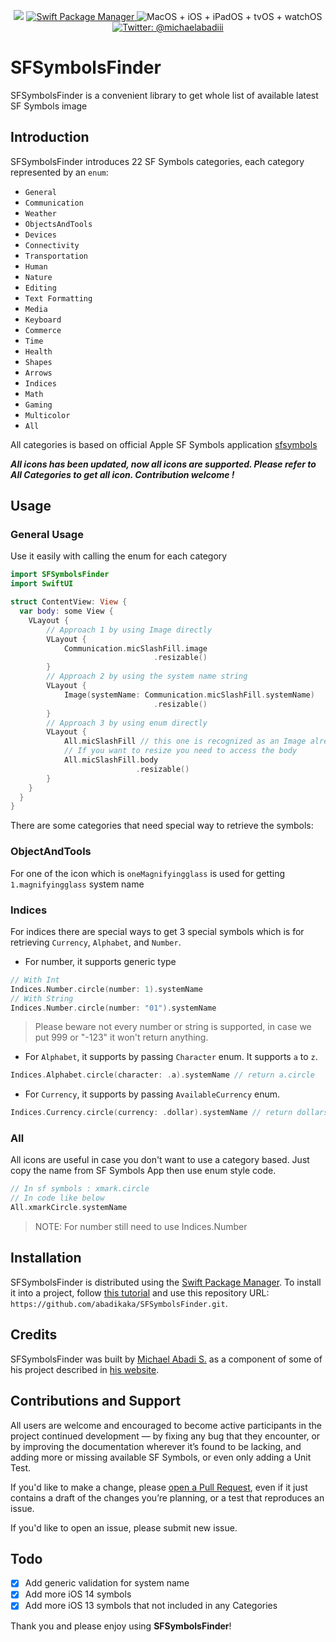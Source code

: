 <p align="center">
    <img src="https://img.shields.io/badge/swift-5.1-orange.svg" />
    <a href="https://swift.org/package-manager">
        <img src="https://img.shields.io/badge/swiftpm-compatible-brightgreen.svg?style=flat" alt="Swift Package Manager" />
    </a>
     <img src="https://img.shields.io/badge/platforms-macOS+iOS+iPadOS+tvOS+watchOS-brightgreen.svg?style=flat" alt="MacOS + iOS + iPadOS + tvOS + watchOS" />
    <a href="https://twitter.com/michaelabadiii">
        <img src="https://img.shields.io/badge/twitter-@michaelabadiii-blue.svg?style=flat" alt="Twitter: @michaelabadiii" />
    </a>
</p>

# SFSymbolsFinder

SFSymbolsFinder is a convenient library to get whole list of available latest SF Symbols image

## Introduction
 
 SFSymbolsFinder introduces 22 SF Symbols categories, each category represented by an `enum`: 

- `General`
- `Communication`
- `Weather`
- `ObjectsAndTools`
- `Devices`
- `Connectivity`
- `Transportation`
- `Human`
- `Nature`
- `Editing`
- `Text Formatting`
- `Media`
- `Keyboard`
- `Commerce`
- `Time`
- `Health`
- `Shapes`
- `Arrows`
- `Indices`
- `Math`
- `Gaming`
- `Multicolor`
- `All`

All categories is based on official Apple SF Symbols application [sfsymbols](https://developer.apple.com/sf-symbols/)

***All icons has been updated, now all icons are supported. Please refer to All Categories to get all icon. Contribution welcome !***

## Usage

### General Usage

Use it easily with calling the enum for each category

```swift
import SFSymbolsFinder
import SwiftUI

struct ContentView: View {
  var body: some View {
    VLayout {
        // Approach 1 by using Image directly
        VLayout {
            Communication.micSlashFill.image
                                .resizable()
        }
        // Approach 2 by using the system name string
        VLayout {
            Image(systemName: Communication.micSlashFill.systemName)
                                .resizable()
        }
        // Approach 3 by using enum directly
        VLayout {
            All.micSlashFill // this one is recognized as an Image already
            // If you want to resize you need to access the body
            All.micSlashFill.body
                            .resizable()
        }
    }
  }
}
```

There are some categories that need special way to retrieve the symbols: 

### ObjectAndTools

For one of the icon which is `oneMagnifyingglass` is used for getting `1.magnifyingglass` system name

### Indices

For indices there are special ways to get 3 special symbols which is for retrieving `Currency`, `Alphabet`, and `Number`.

- For number, it supports generic type

```swift
// With Int
Indices.Number.circle(number: 1).systemName
// With String
Indices.Number.circle(number: "01").systemName
```
> Please beware not every number or string is supported, in case we put 999 or "-123" it won't return anything.

- For `Alphabet`, it supports by passing `Character` enum. It supports `a` to `z`.

```swift
Indices.Alphabet.circle(character: .a).systemName // return a.circle
```

- For `Currency`, it supports by passing `AvailableCurrency` enum.

```swift
Indices.Currency.circle(currency: .dollar).systemName // return dollarsign.circle
```
### All

All icons are useful in case you don't want to use a category based. Just copy the name from SF Symbols App then use enum style code. 

```swift
// In sf symbols : xmark.circle
// In code like below
All.xmarkCircle.systemName
```

> NOTE: For number still need to use Indices.Number

## Installation

SFSymbolsFinder is distributed using the [Swift Package Manager](https://swift.org/package-manager). To install it into a project, follow [this tutorial](https://developer.apple.com/documentation/swift_packages/adding_package_dependencies_to_your_app) and use this repository URL: `https://github.com/abadikaka/SFSymbolsFinder.git`.

## Credits

SFSymbolsFinder was built by [Michael Abadi S.](https://twitter.com/michaelabadiii) as a component of some of his project described in [his website](https://michaelabadi.com).

## Contributions and Support

All users are welcome and encouraged to become active participants in the project continued development — by fixing any bug that they encounter, or by improving the documentation wherever it’s found to be lacking, and adding more or missing available SF Symbols, or even only adding a Unit Test.

If you'd like to make a change, please [open a Pull Request](https://github.com/zntfdr/AStack/pull/new), even if it just contains a draft of the changes you’re planning, or a test that reproduces an issue.

If you'd like to open an issue, please submit new issue.

## Todo

- [x] Add generic validation for system name
- [x] Add more iOS 14 symbols
- [x] Add more iOS 13 symbols that not included in any Categories

Thank you and please enjoy using **SFSymbolsFinder**!
